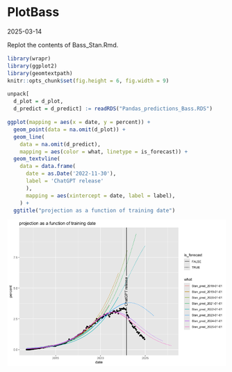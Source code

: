 PlotBass
================
2025-03-14

Replot the contents of Bass_Stan.Rmd.

``` r
library(wrapr)
library(ggplot2)
library(geomtextpath)
knitr::opts_chunk$set(fig.height = 6, fig.width = 9)
```

``` r
unpack[
  d_plot = d_plot, 
  d_predict = d_predict] := readRDS("Pandas_predictions_Bass.RDS")
```

``` r
ggplot(mapping = aes(x = date, y = percent)) +
  geom_point(data = na.omit(d_plot)) +
  geom_line(
    data = na.omit(d_predict),
    mapping = aes(color = what, linetype = is_forecast)) +
  geom_textvline(
    data = data.frame(
      date = as.Date('2022-11-30'),
      label = 'ChatGPT release'
      ),
      mapping = aes(xintercept = date, label = label),
    ) + 
  ggtitle("projection as a function of training date")
```

![](Plot_Bass_files/figure-gfm/unnamed-chunk-3-1.png)<!-- -->
